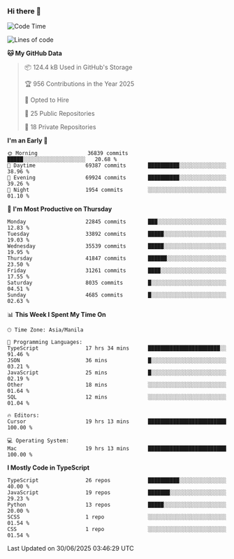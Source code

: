 ### Hi there 👋

<!--START_SECTION:waka-->
![Code Time](http://img.shields.io/badge/Code%20Time-1%2C880%20hrs%2022%20mins-blue)

![Lines of code](https://img.shields.io/badge/From%20Hello%20World%20I%27ve%20Written-67.6%20million%20lines%20of%20code-blue)

**🐱 My GitHub Data** 

> 📦 124.4 kB Used in GitHub's Storage 
 > 
> 🏆 956 Contributions in the Year 2025
 > 
> 💼 Opted to Hire
 > 
> 📜 25 Public Repositories 
 > 
> 🔑 18 Private Repositories 
 > 
**I'm an Early 🐤** 

```text
🌞 Morning                36839 commits       █████░░░░░░░░░░░░░░░░░░░░   20.68 % 
🌆 Daytime                69387 commits       ██████████░░░░░░░░░░░░░░░   38.96 % 
🌃 Evening                69924 commits       ██████████░░░░░░░░░░░░░░░   39.26 % 
🌙 Night                  1954 commits        ░░░░░░░░░░░░░░░░░░░░░░░░░   01.10 % 
```
📅 **I'm Most Productive on Thursday** 

```text
Monday                   22845 commits       ███░░░░░░░░░░░░░░░░░░░░░░   12.83 % 
Tuesday                  33892 commits       █████░░░░░░░░░░░░░░░░░░░░   19.03 % 
Wednesday                35539 commits       █████░░░░░░░░░░░░░░░░░░░░   19.95 % 
Thursday                 41847 commits       ██████░░░░░░░░░░░░░░░░░░░   23.50 % 
Friday                   31261 commits       ████░░░░░░░░░░░░░░░░░░░░░   17.55 % 
Saturday                 8035 commits        █░░░░░░░░░░░░░░░░░░░░░░░░   04.51 % 
Sunday                   4685 commits        █░░░░░░░░░░░░░░░░░░░░░░░░   02.63 % 
```


📊 **This Week I Spent My Time On** 

```text
🕑︎ Time Zone: Asia/Manila

💬 Programming Languages: 
TypeScript               17 hrs 34 mins      ███████████████████████░░   91.46 % 
JSON                     36 mins             █░░░░░░░░░░░░░░░░░░░░░░░░   03.21 % 
JavaScript               25 mins             █░░░░░░░░░░░░░░░░░░░░░░░░   02.19 % 
Other                    18 mins             ░░░░░░░░░░░░░░░░░░░░░░░░░   01.64 % 
SQL                      12 mins             ░░░░░░░░░░░░░░░░░░░░░░░░░   01.04 % 

🔥 Editors: 
Cursor                   19 hrs 13 mins      █████████████████████████   100.00 % 

💻 Operating System: 
Mac                      19 hrs 13 mins      █████████████████████████   100.00 % 
```

**I Mostly Code in TypeScript** 

```text
TypeScript               26 repos            ██████████░░░░░░░░░░░░░░░   40.00 % 
JavaScript               19 repos            ███████░░░░░░░░░░░░░░░░░░   29.23 % 
Python                   13 repos            █████░░░░░░░░░░░░░░░░░░░░   20.00 % 
SCSS                     1 repo              ░░░░░░░░░░░░░░░░░░░░░░░░░   01.54 % 
CSS                      1 repo              ░░░░░░░░░░░░░░░░░░░░░░░░░   01.54 % 
```




 Last Updated on 30/06/2025 03:46:29 UTC
<!--END_SECTION:waka-->
